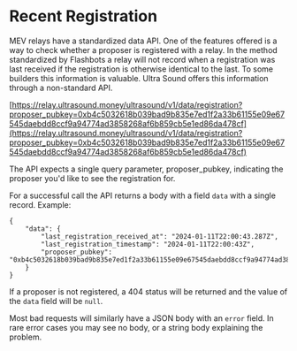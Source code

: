 # Recent Registration

MEV relays have a standardized data API. One of the features offered is a way to check whether a proposer is registered with a relay. In the method standardized by Flashbots a relay will not record when a registration was last received if the registration is otherwise identical to the last. To some builders this information is valuable. Ultra Sound offers this information through a non-standard API.

[https://relay.ultrasound.money/ultrasound/v1/data/registration?proposer_pubkey=0xb4c5032618b039bad9b835e7ed1f2a33b61155e09e67545daebdd8ccf9a94774ad3858268af6b859cb5e1ed86da478cf](https://relay.ultrasound.money/ultrasound/v1/data/registration?proposer_pubkey=0xb4c5032618b039bad9b835e7ed1f2a33b61155e09e67545daebdd8ccf9a94774ad3858268af6b859cb5e1ed86da478cf)

The API expects a single query parameter, proposer_pubkey, indicating the proposer you'd like to see the registration for.

For a successful call the API returns a body with a field `data` with a single record.
Example:
```
{
    "data": {
        "last_registration_received_at": "2024-01-11T22:00:43.287Z",
        "last_registration_timestamp": "2024-01-11T22:00:43Z",
        "proposer_pubkey": "0xb4c5032618b039bad9b835e7ed1f2a33b61155e09e67545daebdd8ccf9a94774ad3858268af6b859cb5e1ed86da478cf"
    }
}
```

If a proposer is not registered, a 404 status will be returned and the value of the `data` field will be `null`.

Most bad requests will similarly have a JSON body with an `error` field. In rare error cases you may see no body, or a string body explaining the problem.
